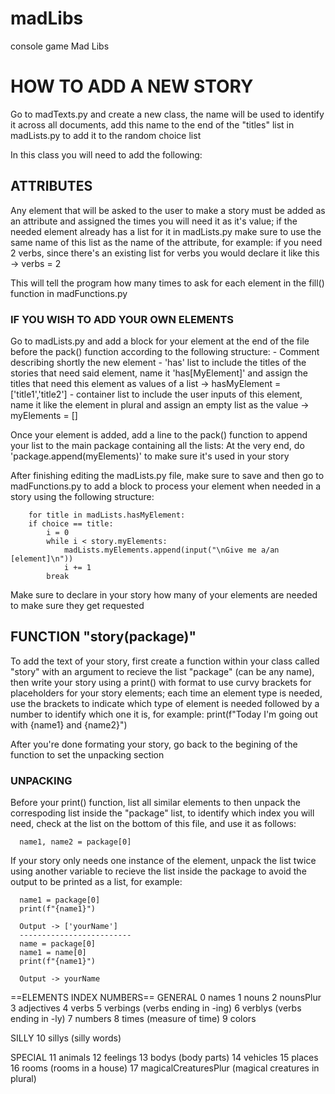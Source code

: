 # madLibs
console game Mad Libs

# HOW TO ADD A NEW STORY

Go to madTexts.py and create a new class, the name will be used to identify it across all documents, add this name to the end of the
"titles" list in madLists.py to add it to the random choice list

In this class you will need to add the following:

## ATTRIBUTES
  Any element that will be asked to the user to make a story must be added as an attribute and assigned the times you will need
  it as it's value; if the needed element already has a list for it in madLists.py make sure to use the same name of this list
  as the name of the attribute, for example:
      if you need 2 verbs, since there's an existing list for verbs you would declare it like this -> verbs = 2

  This will tell the program how many times to ask for each element in the fill() function in madFunctions.py
  
### IF YOU WISH TO ADD YOUR OWN ELEMENTS
  Go to madLists.py and add a block for your element at the end of the file before the pack() function according to the following
  structure:
      - Comment describing shortly the new element
      - 'has' list to include the titles of the stories that need said element, name it 'has[MyElement]' and assign the titles that
      need this element as values of a list -> hasMyElement = ['title1','title2']
      - container list to include the user inputs of this element, name it like the element in plural and assign an empty list as
      the value -> myElements = []

  Once your element is added, add a line to the pack() function to append your list to the main package containing all the lists:
  At the very end, do 'package.append(myElements)' to make sure it's used in your story

  After finishing editing the madLists.py file, make sure to save and then go to madFunctions.py to add a block to process your element
  when needed in a story using the following structure:
  
        for title in madLists.hasMyElement:
        if choice == title:
            i = 0
            while i < story.myElements:
                madLists.myElements.append(input("\nGive me a/an [element]\n"))
                i += 1
            break
            
  Make sure to declare in your story how many of your elements are needed to make sure they get requested
  
## FUNCTION "story(package)"
  To add the text of your story, first create a function within your class called "story" with an argument to recieve the list
  "package" (can be any name), then write your story using a print() with format to use curvy brackets for placeholders for your story
  elements; each time an element type is needed, use the brackets to indicate which type of element is needed followed by a number
  to identify which one it is, for example:
      print(f"Today I'm going out with {name1} and {name2}")

  After you're done formating your story, go back to the begining of the function to set the unpacking section

### UNPACKING
  Before your print() function, list all similar elements to then unpack the correspoding list inside the "package" list, to identify
  which index you will need, check at the list on the bottom of this file, and use it as follows:
  
      name1, name2 = package[0]

  If your story only needs one instance of the element, unpack the list twice using another variable to recieve the list inside the package
  to avoid the output to be printed as a list, for example:

      name1 = package[0]
      print(f"{name1}")

      Output -> ['yourName']
      -------------------------
      name = package[0]
      name1 = name[0]
      print(f"{name1}")

      Output -> yourName
            
==ELEMENTS INDEX NUMBERS==
GENERAL
0   names
1   nouns
2   nounsPlur
3   adjectives
4   verbs
5   verbings (verbs ending in -ing)
6   verblys (verbs ending in -ly)
7   numbers
8   times (measure of time)
9   colors

SILLY
10  sillys (silly words)

SPECIAL
11  animals
12  feelings
13  bodys (body parts)
14  vehicles
15  places
16  rooms (rooms in a house)
17  magicalCreaturesPlur (magical creatures in plural)
